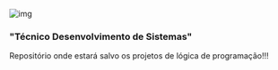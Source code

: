 ![img](https://file-uploads.teachablecdn.com/15e29813e8d140c29233deb4c87acff1/df3518e4d32b40c994c401df91c635cd)


###     "Técnico Desenvolvimento de Sistemas"  

Repositório onde estará salvo os projetos de lógica de programação!!! 


